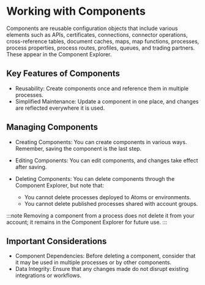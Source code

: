 # Working with Components

<head>
  <meta name="guidename" content="Integration"/>
  <meta name="context" content="GUID-69a449d7-8255-4fd5-a044-217a813c7435"/>
</head>


Components are reusable configuration objects that include various elements such as APIs, certificates, connections, connector operations, cross-reference tables, document caches, maps, map functions, processes, process properties, process routes, profiles, queues, and trading partners. These appear in the Component Explorer.

## Key Features of Components
- Reusability: Create components once and reference them in multiple processes.
- Simplified Maintenance: Update a component in one place, and changes are reflected everywhere it is used.

## Managing Components
- Creating Components: You can create components in various ways. Remember, saving the component is the last step.

- Editing Components: You can edit components, and changes take effect after saving.

- Deleting Components: You can delete components through the Component Explorer, but note that:
    - You cannot delete processes deployed to Atoms or environments.
    - You cannot delete published processes shared with account groups.

:::note
Removing a component from a process does not delete it from your account; it remains in the Component Explorer for future use.
:::

## Important Considerations
- Component Dependencies: Before deleting a component, consider that it may be used in multiple processes or by other components.
- Data Integrity: Ensure that any changes made do not disrupt existing integrations or workflows.
